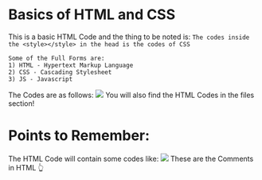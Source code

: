 # Basics of HTML and CSS
This is a basic HTML Code and the thing to be noted is:
```The codes inside the <style></style> in the head is the codes of CSS```
```
Some of the Full Forms are:
1) HTML - Hypertext Markup Language
2) CSS - Cascading Stylesheet
3) JS - Javascript
```
The Codes are as follows:
<img src = "HTML Code 1.png"></img>
You will also find the HTML Codes in the files section!

# Points to Remember:
The HTML Code will contain some codes like:
<img src = "HTML Code 2.png"></img>
These are the Comments in HTML 👆

